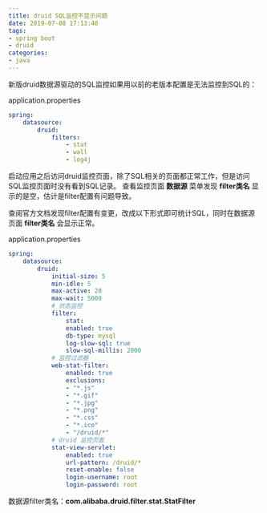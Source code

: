```yaml
---
title: druid SQL监控不显示问题
date: 2019-07-08 17:13:40
tags:
- spring boot
- druid
categories:
- java
---
```


新版druid数据源驱动的SQL监控如果用以前的老版本配置是无法监控到SQL的：

application.properties

```yaml
spring:
    datasource:
        druid:
            filters:
                - stat
                - wall
                - log4j
```

启动应用之后访问druid监控页面，除了SQL相关的页面都正常工作，但是访问SQL监控页面时没有看到SQL记录。
查看监控页面 **数据源** 菜单发现 **filter类名** 显示的是空，估计是filter配置有问题导致。

查阅官方文档发现filter配置有变更，改成以下形式即可统计SQL，同时在数据源页面 **filter类名** 会显示正常。

application.properties

```yaml
spring:
    datasource:
        druid:
            initial-size: 5
            min-idle: 5
            max-active: 20
            max-wait: 5000
            # 状态监控
            filter:
                stat:
                enabled: true
                db-type: mysql
                log-slow-sql: true
                slow-sql-millis: 2000
            # 监控过滤器
            web-stat-filter:
                enabled: true
                exclusions:
                - "*.js"
                - "*.gif"
                - "*.jpg"
                - "*.png"
                - "*.css"
                - "*.ico"
                - "/druid/*"
            # druid 监控页面
            stat-view-servlet:
                enabled: true
                url-pattern: /druid/*
                reset-enable: false
                login-username: root
                login-password: root
```

数据源filter类名：**com.alibaba.druid.filter.stat.StatFilter**

